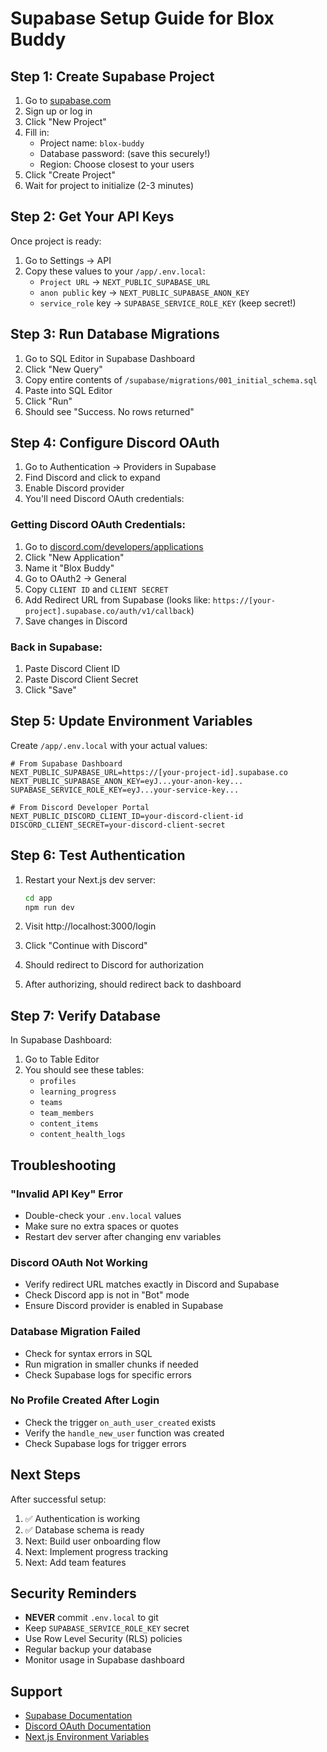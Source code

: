 # Supabase Setup Guide for Blox Buddy

## Step 1: Create Supabase Project

1. Go to [supabase.com](https://supabase.com)
2. Sign up or log in
3. Click "New Project"
4. Fill in:
   - Project name: `blox-buddy`
   - Database password: (save this securely!)
   - Region: Choose closest to your users
5. Click "Create Project"
6. Wait for project to initialize (2-3 minutes)

## Step 2: Get Your API Keys

Once project is ready:
1. Go to Settings → API
2. Copy these values to your `/app/.env.local`:
   - `Project URL` → `NEXT_PUBLIC_SUPABASE_URL`
   - `anon public` key → `NEXT_PUBLIC_SUPABASE_ANON_KEY`
   - `service_role` key → `SUPABASE_SERVICE_ROLE_KEY` (keep secret!)

## Step 3: Run Database Migrations

1. Go to SQL Editor in Supabase Dashboard
2. Click "New Query"
3. Copy entire contents of `/supabase/migrations/001_initial_schema.sql`
4. Paste into SQL Editor
5. Click "Run"
6. Should see "Success. No rows returned"

## Step 4: Configure Discord OAuth

1. Go to Authentication → Providers in Supabase
2. Find Discord and click to expand
3. Enable Discord provider
4. You'll need Discord OAuth credentials:

### Getting Discord OAuth Credentials:
1. Go to [discord.com/developers/applications](https://discord.com/developers/applications)
2. Click "New Application"
3. Name it "Blox Buddy"
4. Go to OAuth2 → General
5. Copy `CLIENT ID` and `CLIENT SECRET`
6. Add Redirect URL from Supabase (looks like: `https://[your-project].supabase.co/auth/v1/callback`)
7. Save changes in Discord

### Back in Supabase:
1. Paste Discord Client ID
2. Paste Discord Client Secret
3. Click "Save"

## Step 5: Update Environment Variables

Create `/app/.env.local` with your actual values:

```env
# From Supabase Dashboard
NEXT_PUBLIC_SUPABASE_URL=https://[your-project-id].supabase.co
NEXT_PUBLIC_SUPABASE_ANON_KEY=eyJ...your-anon-key...
SUPABASE_SERVICE_ROLE_KEY=eyJ...your-service-key...

# From Discord Developer Portal  
NEXT_PUBLIC_DISCORD_CLIENT_ID=your-discord-client-id
DISCORD_CLIENT_SECRET=your-discord-client-secret
```

## Step 6: Test Authentication

1. Restart your Next.js dev server:
   ```bash
   cd app
   npm run dev
   ```

2. Visit http://localhost:3000/login
3. Click "Continue with Discord"
4. Should redirect to Discord for authorization
5. After authorizing, should redirect back to dashboard

## Step 7: Verify Database

In Supabase Dashboard:
1. Go to Table Editor
2. You should see these tables:
   - `profiles`
   - `learning_progress`
   - `teams`
   - `team_members`
   - `content_items`
   - `content_health_logs`

## Troubleshooting

### "Invalid API Key" Error
- Double-check your `.env.local` values
- Make sure no extra spaces or quotes
- Restart dev server after changing env variables

### Discord OAuth Not Working
- Verify redirect URL matches exactly in Discord and Supabase
- Check Discord app is not in "Bot" mode
- Ensure Discord provider is enabled in Supabase

### Database Migration Failed
- Check for syntax errors in SQL
- Run migration in smaller chunks if needed
- Check Supabase logs for specific errors

### No Profile Created After Login
- Check the trigger `on_auth_user_created` exists
- Verify the `handle_new_user` function was created
- Check Supabase logs for trigger errors

## Next Steps

After successful setup:
1. ✅ Authentication is working
2. ✅ Database schema is ready
3. Next: Build user onboarding flow
4. Next: Implement progress tracking
5. Next: Add team features

## Security Reminders

- **NEVER** commit `.env.local` to git
- Keep `SUPABASE_SERVICE_ROLE_KEY` secret
- Use Row Level Security (RLS) policies
- Regular backup your database
- Monitor usage in Supabase dashboard

## Support

- [Supabase Documentation](https://supabase.com/docs)
- [Discord OAuth Documentation](https://discord.com/developers/docs/topics/oauth2)
- [Next.js Environment Variables](https://nextjs.org/docs/basic-features/environment-variables)